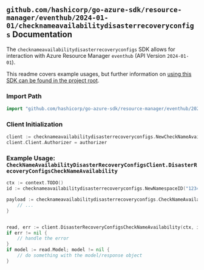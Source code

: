 
## `github.com/hashicorp/go-azure-sdk/resource-manager/eventhub/2024-01-01/checknameavailabilitydisasterrecoveryconfigs` Documentation

The `checknameavailabilitydisasterrecoveryconfigs` SDK allows for interaction with Azure Resource Manager `eventhub` (API Version `2024-01-01`).

This readme covers example usages, but further information on [using this SDK can be found in the project root](https://github.com/hashicorp/go-azure-sdk/tree/main/docs).

### Import Path

```go
import "github.com/hashicorp/go-azure-sdk/resource-manager/eventhub/2024-01-01/checknameavailabilitydisasterrecoveryconfigs"
```


### Client Initialization

```go
client := checknameavailabilitydisasterrecoveryconfigs.NewCheckNameAvailabilityDisasterRecoveryConfigsClientWithBaseURI("https://management.azure.com")
client.Client.Authorizer = authorizer
```


### Example Usage: `CheckNameAvailabilityDisasterRecoveryConfigsClient.DisasterRecoveryConfigsCheckNameAvailability`

```go
ctx := context.TODO()
id := checknameavailabilitydisasterrecoveryconfigs.NewNamespaceID("12345678-1234-9876-4563-123456789012", "example-resource-group", "namespaceValue")

payload := checknameavailabilitydisasterrecoveryconfigs.CheckNameAvailabilityParameter{
	// ...
}


read, err := client.DisasterRecoveryConfigsCheckNameAvailability(ctx, id, payload)
if err != nil {
	// handle the error
}
if model := read.Model; model != nil {
	// do something with the model/response object
}
```

